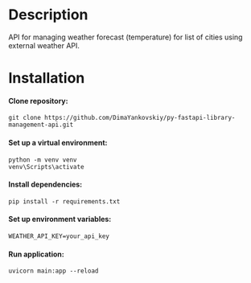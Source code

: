 # Description

API for managing weather forecast (temperature) for list of cities using external weather API.

# Installation

#### Clone repository:
```shell
git clone https://github.com/DimaYankovskiy/py-fastapi-library-management-api.git
```

#### Set up a virtual environment:
```shell
python -m venv venv
venv\Scripts\activate
```

#### Install dependencies:
```shell
pip install -r requirements.txt
```

#### Set up environment variables:
```text
WEATHER_API_KEY=your_api_key
```

#### Run application:

```shell
uvicorn main:app --reload
```
